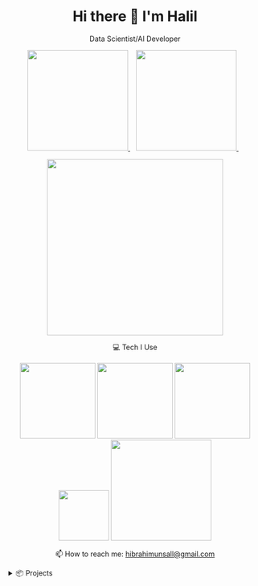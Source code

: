 <h1 align='center'>
  Hi there 👋 I'm Halil
</h1>

<p align='center'>
  Data Scientist/AI Developer
</p>



<p align='center'>
  
  <a href="https://www.linkedin.com/in/halilibrahimunsal/">
    <img src="https://upload.wikimedia.org/wikipedia/commons/thumb/0/01/LinkedIn_Logo.svg/2560px-LinkedIn_Logo.svg.png" width=200/>
  </a>&nbsp;&nbsp;
  <a href="https://public.tableau.com/app/profile/halilunsal">
    <img src="https://raw.githubusercontent.com/halilunsall/halilunsall/main/img1.png" width=200/>        
  </a>&nbsp;&nbsp;
  
</p>

<p align='center'>
  <a href="#"><img src="https://github-readme-stats.vercel.app/api?username=halilunsall&show_icons=true&locale=en" width="350"></a>
</p>

<p align='center'>
  💻 Tech I Use<br/><br/>
  <img src="https://upload.wikimedia.org/wikipedia/commons/thumb/f/f8/Python_logo_and_wordmark.svg/1200px-Python_logo_and_wordmark.svg.png" width=150/>
  <img src="https://raw.githubusercontent.com/halilunsall/halilunsall/main/img4.png" width=150/>
  <img src="https://raw.githubusercontent.com/halilunsall/halilunsall/main/img1.png" width=150/>
  <img src="https://cdn.freebiesupply.com/logos/large/2x/amazon-web-services-1-logo-png-transparent.png" width=100/>
  <img src="https://raw.githubusercontent.com/halilunsall/halilunsall/main/img3.png"width=200 />
</p>



<!-- <details align='center'>
  <summary>:zap: My workspace specs</summary>
</details>-->

<p align='center'>
  📫 How to reach me: <a href='hibrahimunsall@gmail.com'>hibrahimunsall@gmail.com</a>
</p>

</details>

<details>
  <summary>📦 Projects</summary>

[Tableau Covid-19 Tracking Dashboard](https://public.tableau.com/app/profile/halilunsal/viz/Covid-19-Tracker_16779424166110/WithoutContainer)

To track the daily global tally of Covid-19 cases and fatalities, a dashboard was created. A server connection was made using the web data connector in order to get daily data. The dashboard was created using embed code and designed to be followed live on the website (Google sites) after the data preparation and data manipulation processes.

[Employee Churn Analysis Project:](https://github.com/halilunsall/Churn-Prediction)

This methodology for project classification can be used in various corporate scenarios. Employee Churn: What Is It? What distinguishes it from customer churn? Apply categorization methods. Utilizing supervised algorithms, make predictions. Deploy the model using Streamlit at the conclusion of the project. Skills: Model creation and assessment using the Python Scikit-Learn package, EDA and visualization using Matplotlib and Seaborn. Decision Tree, KNN, Yellowbrick, Seaborn, Random Forest, Catoost, ANN, Support Vector Machine (SVM), and XGBoost.

